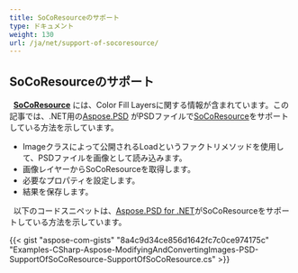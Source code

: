 ```yaml
---
title: SoCoResourceのサポート
type: ドキュメント
weight: 130
url: /ja/net/support-of-socoresource/
---
```


## **SoCoResourceのサポート**
` `[**SoCoResource**](https://reference.aspose.com/net/psd/aspose.psd.fileformats.psd.layers.layerresources/socoresource) には、Color Fill Layersに関する情報が含まれています。この記事では、.NET用の[Aspose.PSD](https://products.aspose.com/psd) がPSDファイルで[SoCoResource](https://reference.aspose.com/net/psd/aspose.psd.fileformats.psd.layers.layerresources/socoresource)をサポートしている方法を示しています。

- Imageクラスによって公開されるLoadというファクトリメソッドを使用して、PSDファイルを画像として読み込みます。
- 画像レイヤーからSoCoResourceを取得します。
- 必要なプロパティを設定します。
- 結果を保存します。

` `以下のコードスニペットは、[Aspose.PSD for .NET](https://products.aspose.com/psd/net)がSoCoResourceをサポートしている方法を示しています。

{{< gist "aspose-com-gists" "8a4c9d34ce856d1642fc7c0ce974175c" "Examples-CSharp-Aspose-ModifyingAndConvertingImages-PSD-SupportOfSoCoResource-SupportOfSoCoResource.cs" >}}
